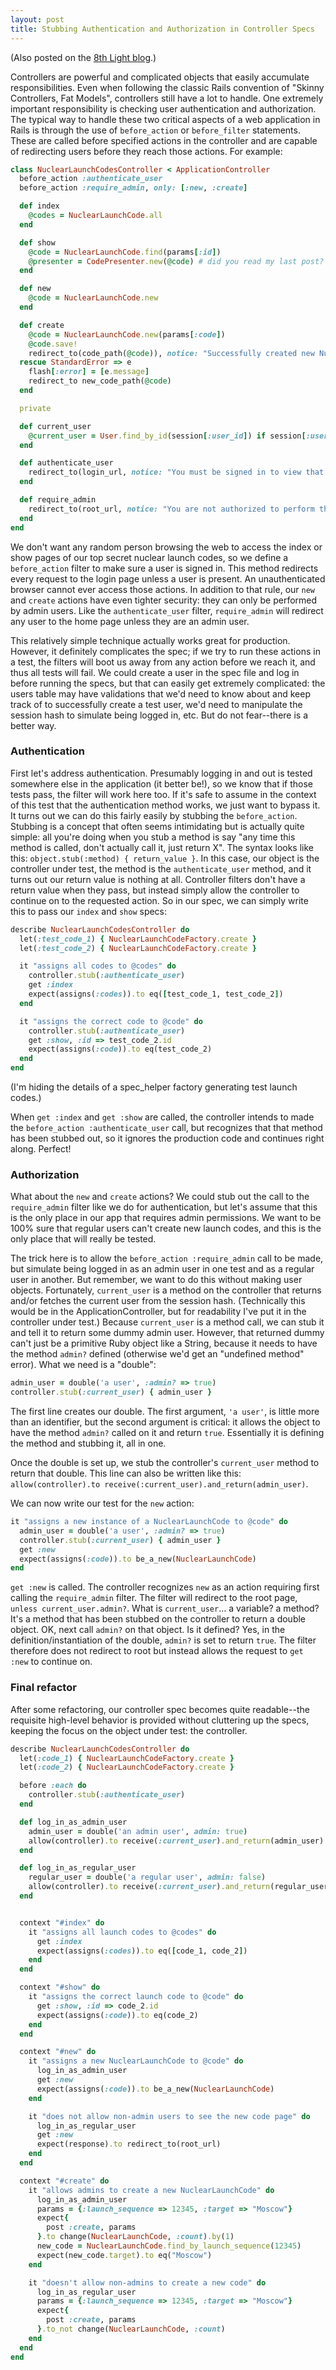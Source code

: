 ```yaml
---
layout: post
title: Stubbing Authentication and Authorization in Controller Specs
---
```


(Also posted on the [8th Light blog][8lblog].)

Controllers are powerful and complicated objects that easily accumulate responsibilities. Even when following the classic Rails convention of "Skinny Controllers, Fat Models", controllers still have a lot to handle. One extremely important responsibility is checking user authentication and authorization. The typical way to handle these two critical aspects of a web application in Rails is through the use of `before_action` or `before_filter` statements. These are called before specified actions in the controller and are capable of redirecting users before they reach those actions. For example:

```ruby
class NuclearLaunchCodesController < ApplicationController
  before_action :authenticate_user
  before_action :require_admin, only: [:new, :create]

  def index
    @codes = NuclearLaunchCode.all
  end

  def show
    @code = NuclearLaunchCode.find(params[:id])
    @presenter = CodePresenter.new(@code) # did you read my last post? ;)
  end

  def new
    @code = NuclearLaunchCode.new
  end

  def create
    @code = NuclearLaunchCode.new(params[:code])
    @code.save!
    redirect_to(code_path(@code)), notice: "Successfully created new Nuclear Launch Code!"
  rescue StandardError => e
    flash[:error] = [e.message]
    redirect_to new_code_path(@code)
  end

  private

  def current_user
    @current_user = User.find_by_id(session[:user_id]) if session[:user_id]
  end

  def authenticate_user
    redirect_to(login_url, notice: "You must be signed in to view that page") unless current_user.present?
  end

  def require_admin
    redirect_to(root_url, notice: "You are not authorized to perform that action") unless current_user.admin?
  end
end
```

We don't want any random person browsing the web to access the index or show pages of our top secret nuclear launch codes, so we define a `before_action` filter to make sure a user is signed in. This method redirects every request to the login page unless a user is present. An unauthenticated browser cannot ever access those actions. In addition to that rule, our `new` and `create` actions have even tighter security: they can only be performed by admin users. Like the `authenticate_user` filter, `require_admin` will redirect any user to the home page unless they are an admin user.

This relatively simple technique actually works great for production. However, it definitely complicates the spec; if we try to run these actions in a test, the filters will boot us away from any action before we reach it, and thus all tests will fail. We could create a user in the spec file and log in before running the specs, but that can easily get extremely complicated: the users table may have validations that we'd need to know about and keep track of to successfully create a test user, we'd need to manipulate the session hash to simulate being logged in, etc. But do not fear--there is a better way.

### Authentication

First let's address authentication. Presumably logging in and out is tested somewhere else in the application (it better be!), so we know that if those tests pass, the filter will work here too. If it's safe to assume in the context of this test that the authentication method works, we just want to bypass it. It turns out we can do this fairly easily by stubbing the `before_action`. Stubbing is a concept that often seems intimidating but is actually quite simple: all you're doing when you stub a method is say "any time this method is called, don't actually call it, just return X". The syntax looks like this: `object.stub(:method) { return_value }`. In this case, our object is the controller under test, the method is the `authenticate_user` method, and it turns out our return value is nothing at all. Controller filters don't have a return value when they pass, but instead simply allow the controller to continue on to the requested action. So in our spec, we can simply write this to pass our `index` and `show` specs:

```ruby
describe NuclearLaunchCodesController do
  let(:test_code_1) { NuclearLaunchCodeFactory.create }
  let(:test_code_2) { NuclearLaunchCodeFactory.create }

  it "assigns all codes to @codes" do
    controller.stub(:authenticate_user)
    get :index
    expect(assigns(:codes)).to eq([test_code_1, test_code_2])
  end

  it "assigns the correct code to @code" do
    controller.stub(:authenticate_user)
    get :show, :id => test_code_2.id
    expect(assigns(:code)).to eq(test_code_2)
  end
end
```

(I'm hiding the details of a spec_helper factory generating test launch codes.)

When `get :index` and `get :show` are called, the controller intends to made the `before_action :authenticate_user` call, but recognizes that that method has been stubbed out, so it ignores the production code and continues right along. Perfect!

### Authorization

What about the `new` and `create` actions? We could stub out the call to the `require_admin` filter like we do for authentication, but let's assume that this is the only place in our app that requires admin permissions. We want to be 100% sure that regular users can't create new launch codes, and this is the only place that will really be tested.

The trick here is to allow the `before_action :require_admin` call to be made, but simulate being logged in as an admin user in one test and as a regular user in another. But remember, we want to do this without making user objects. Fortunately, `current_user` is a method on the controller that returns and/or fetches the current user from the session hash. (Technically this would be in the ApplicationController, but for readability I've put it in the controller under test.) Because `current_user` is a method call, we can stub it and tell it to return some dummy admin user. However, that returned dummy can't just be a primitive Ruby object like a String, because it needs to have the method `admin?` defined (otherwise we'd get an "undefined method" error). What we need is a "double":

```ruby
admin_user = double('a user', :admin? => true)
controller.stub(:current_user) { admin_user }
```

The first line creates our double. The first argument, `'a user'`, is little more than an identifier, but the second argument is critical: it allows the object to have the method `admin?` called on it and return `true`. Essentially it is defining the method and stubbing it, all in one.

Once the double is set up, we stub the controller's `current_user` method to return that double. This line can also be written like this: `allow(controller).to receive(:current_user).and_return(admin_user)`.

We can now write our test for the `new` action:

```ruby
it "assigns a new instance of a NuclearLaunchCode to @code" do
  admin_user = double('a user', :admin? => true)
  controller.stub(:current_user) { admin_user }
  get :new
  expect(assigns(:code)).to be_a_new(NuclearLaunchCode)
end
```

`get :new` is called. The controller recognizes `new` as an action requiring first calling the `require_admin` filter. The filter will redirect to the root page, `unless current_user.admin?`. What is `current_user`... a variable? a method? It's a method that has been stubbed on the controller to return a double object. OK, next call `admin?` on that object. Is it defined? Yes, in the definition/instantiation of the double, `admin?` is set to return `true`. The filter therefore does not redirect to root but instead allows the request to `get :new` to continue on.

### Final refactor

After some refactoring, our controller spec becomes quite readable--the requisite high-level behavior is provided without cluttering up the specs, keeping the focus on the object under test: the controller.

```ruby
describe NuclearLaunchCodesController do
  let(:code_1) { NuclearLaunchCodeFactory.create }
  let(:code_2) { NuclearLaunchCodeFactory.create }

  before :each do
    controller.stub(:authenticate_user)
  end

  def log_in_as_admin_user
    admin_user = double('an admin user', admin: true)
    allow(controller).to receive(:current_user).and_return(admin_user)
  end

  def log_in_as_regular_user
    regular_user = double('a regular user', admin: false)
    allow(controller).to receive(:current_user).and_return(regular_user)
  end


  context "#index" do
    it "assigns all launch codes to @codes" do
      get :index
      expect(assigns(:codes)).to eq([code_1, code_2])
    end
  end

  context "#show" do
    it "assigns the correct launch code to @code" do
      get :show, :id => code_2.id
      expect(assigns(:code)).to eq(code_2)
    end
  end

  context "#new" do
    it "assigns a new NuclearLaunchCode to @code" do
      log_in_as_admin_user
      get :new
      expect(assigns(:code)).to be_a_new(NuclearLaunchCode)
    end

    it "does not allow non-admin users to see the new code page" do
      log_in_as_regular_user
      get :new
      expect(response).to redirect_to(root_url)
    end
  end

  context "#create" do
    it "allows admins to create a new NuclearLaunchCode" do
      log_in_as_admin_user
      params = {:launch_sequence => 12345, :target => "Moscow"}
      expect{
        post :create, params
      }.to change(NuclearLaunchCode, :count).by(1)
      new_code = NuclearLaunchCode.find_by_launch_sequence(12345)
      expect(new_code.target).to eq("Moscow")
    end

    it "doesn't allow non-admins to create a new code" do
      log_in_as_regular_user
      params = {:launch_sequence => 12345, :target => "Moscow"}
      expect{
        post :create, params
      }.to_not change(NuclearLaunchCode, :count)
    end
  end
end
```

[8lblog]: http://blog.8thlight.com/mike-knepper/2014/07/01/stubbing-authentication-and-authorization-in-controller-specs.html
